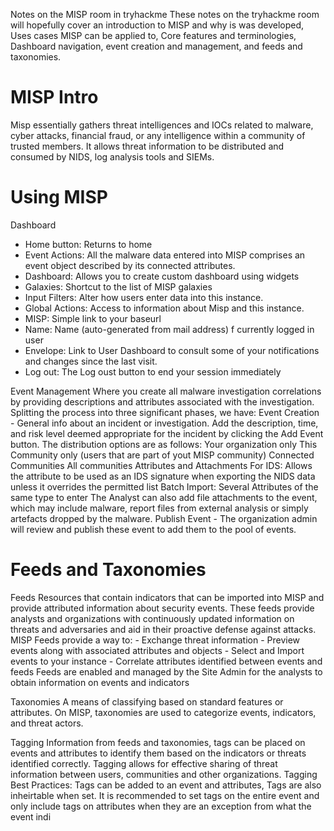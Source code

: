 Notes on the MISP room in tryhackme
These notes on the tryhackme room will hopefully cover an introduction to MISP and why is was developed, Uses cases MISP can be applied to, Core features and terminologies, Dashboard navigation, event creation and management, and feeds and taxonomies.

# MISP Intro

Misp essentially gathers threat intelligences and IOCs related to malware, cyber attacks, financial fraud, or any intelligence within a community of trusted members. It allows threat information to be distributed and consumed by NIDS, log analysis tools and SIEMs.

# Using MISP

Dashboard
 - Home button: Returns to home
 - Event Actions: All the malware data entered into MISP comprises an event object described by its connected attributes.
 - Dashboard: Allows you to create custom dashboard using widgets
 - Galaxies: Shortcut to the list of MISP galaxies
 - Input Filters: Alter how users enter data into this instance.
 - Global Actions: Access to information about Misp and this instance.
 - MISP: Simple link to your baseurl
 - Name: Name (auto-generated from mail address) f currently logged in user
 - Envelope: Link to User Dashboard to consult some of your notifications and changes since the last visit. 
 - Log out: The Log oust button to end your session immediately

Event Management
	Where you create all malware investigation correlations by providing descriptions and attributes associated with the investigation. Splitting the process into three significant phases, we have: 
		Event Creation - General info about an incident or investigation. Add the description, time, and risk level deemed appropriate for the incident by clicking the Add Event button. The distribution options are as follows:
			Your organization only
			This Community only (users that are part of yout MISP community)
			Connected Communities
			All communities
		Attributes and Attachments
			For IDS: Allows the attribute to be used as an IDS signature when exporting the NIDS data unless it overrides the permitted list
			Batch Import: Several Attributes of the same type to enter
		The Analyst can also add file attachments to the event, which may include malware, report files from external analysis or simply artefacts dropped by the malware.
		Publish Event - The organization admin will review and publish these event to add them to the pool of events.

# Feeds and Taxonomies 

Feeds 
	Resources that contain indicators that can be imported into MISP and provide attributed information about security events. These feeds provide analysts and organizations with continuously updated information on threats and adversaries and aid in their proactive defense against attacks.
	MISP Feeds provide a way to:
		- Exchange threat information
		- Preview events along with associated attributes and objects
		- Select and Import events to your instance
		- Correlate attributes identified between events and feeds
	Feeds are enabled and managed by the Site Admin for the analysts to obtain information on events and indicators

Taxonomies
	A means of classifying based on standard features or attributes. On MISP, taxonomies are used to categorize events, indicators, and threat actors.

Tagging
	Information from feeds and taxonomies, tags can be placed on events and attributes to identify them based on the indicators or threats identified correctly. Tagging allows for effective sharing of threat information between users, communities and other organizations.
	Tagging Best Practices: Tags can be added to an event and attributes, Tags are also inheirtable when set. It is recommended to set tags on the entire event and only include tags on attributes when they are an exception from what the event indi